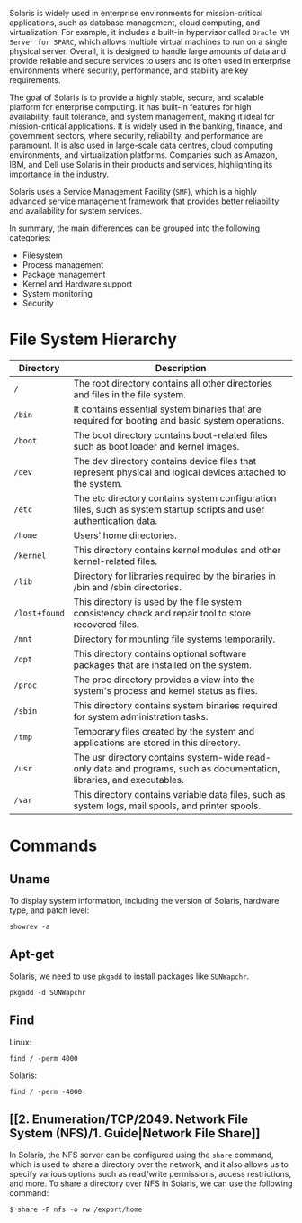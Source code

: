 Solaris is widely used in enterprise environments for mission-critical applications, such as database management, cloud computing, and virtualization. For example, it includes a built-in hypervisor called `Oracle VM Server for SPARC`, which allows multiple virtual machines to run on a single physical server. Overall, it is designed to handle large amounts of data and provide reliable and secure services to users and is often used in enterprise environments where security, performance, and stability are key requirements.

The goal of Solaris is to provide a highly stable, secure, and scalable platform for enterprise computing. It has built-in features for high availability, fault tolerance, and system management, making it ideal for mission-critical applications. It is widely used in the banking, finance, and government sectors, where security, reliability, and performance are paramount. It is also used in large-scale data centres, cloud computing environments, and virtualization platforms. Companies such as Amazon, IBM, and Dell use Solaris in their products and services, highlighting its importance in the industry.

Solaris uses a Service Management Facility (`SMF`), which is a highly advanced service management framework that provides better reliability and availability for system services.

In summary, the main differences can be grouped into the following categories:

- Filesystem
- Process management
- Package management
- Kernel and Hardware support
- System monitoring
- Security

# File System Hierarchy

|**Directory**|**Description**|
|---|---|
|`/`|The root directory contains all other directories and files in the file system.|
|`/bin`|It contains essential system binaries that are required for booting and basic system operations.|
|`/boot`|The boot directory contains boot-related files such as boot loader and kernel images.|
|`/dev`|The dev directory contains device files that represent physical and logical devices attached to the system.|
|`/etc`|The etc directory contains system configuration files, such as system startup scripts and user authentication data.|
|`/home`|Users’ home directories.|
|`/kernel`|This directory contains kernel modules and other kernel-related files.|
|`/lib`|Directory for libraries required by the binaries in /bin and /sbin directories.|
|`/lost+found`|This directory is used by the file system consistency check and repair tool to store recovered files.|
|`/mnt`|Directory for mounting file systems temporarily.|
|`/opt`|This directory contains optional software packages that are installed on the system.|
|`/proc`|The proc directory provides a view into the system's process and kernel status as files.|
|`/sbin`|This directory contains system binaries required for system administration tasks.|
|`/tmp`|Temporary files created by the system and applications are stored in this directory.|
|`/usr`|The usr directory contains system-wide read-only data and programs, such as documentation, libraries, and executables.|
|`/var`|This directory contains variable data files, such as system logs, mail spools, and printer spools.|

# Commands 

## Uname

To display system information, including the version of Solaris, hardware type, and patch level: 

```
showrev -a
```


## Apt-get

Solaris, we need to use `pkgadd` to install packages like `SUNWapchr`.

```shell-session
pkgadd -d SUNWapchr
```

## Find 

Linux: 

```shell-session
find / -perm 4000
```

Solaris:

```shell-session
find / -perm -4000
```

## [[2. Enumeration/TCP/2049. Network File System (NFS)/1. Guide|Network File Share]]

In Solaris, the NFS server can be configured using the `share` command, which is used to share a directory over the network, and it also allows us to specify various options such as read/write permissions, access restrictions, and more. To share a directory over NFS in Solaris, we can use the following command:

```shell-session
$ share -F nfs -o rw /export/home
```